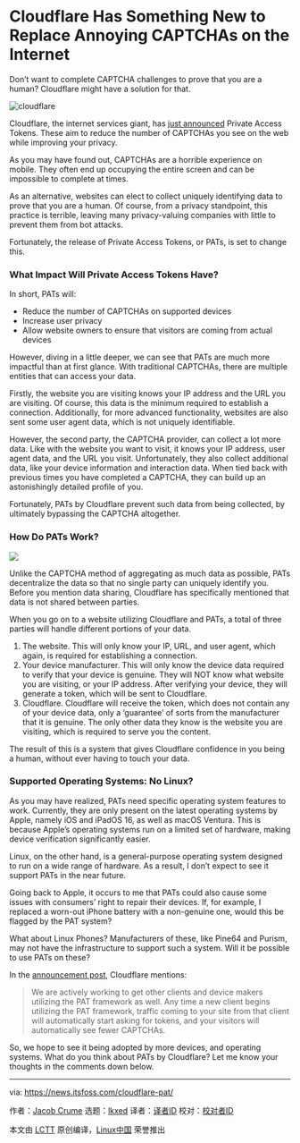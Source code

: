 [#]: subject: "Cloudflare Has Something New to Replace Annoying CAPTCHAs on the Internet"
[#]: via: "https://news.itsfoss.com/cloudflare-pat/"
[#]: author: "Jacob Crume https://news.itsfoss.com/author/jacob/"
[#]: collector: "lkxed"
[#]: translator: "lkxed"
[#]: reviewer: " "
[#]: publisher: " "
[#]: url: " "

Cloudflare Has Something New to Replace Annoying CAPTCHAs on the Internet
======
Don’t want to complete CAPTCHA challenges to prove that you are a human? Cloudflare might have a solution for that.

![cloudflare][1]

Cloudflare, the internet services giant, has [just announced][2] Private Access Tokens. These aim to reduce the number of CAPTCHAs you see on the web while improving your privacy.

As you may have found out, CAPTCHAs are a horrible experience on mobile. They often end up occupying the entire screen and can be impossible to complete at times.

As an alternative, websites can elect to collect uniquely identifying data to prove that you are a human. Of course, from a privacy standpoint, this practice is terrible, leaving many privacy-valuing companies with little to prevent them from bot attacks.

Fortunately, the release of Private Access Tokens, or PATs, is set to change this.

### What Impact Will Private Access Tokens Have?

In short, PATs will:

* Reduce the number of CAPTCHAs on supported devices
* Increase user privacy
* Allow website owners to ensure that visitors are coming from actual devices

However, diving in a little deeper, we can see that PATs are much more impactful than at first glance. With traditional CAPTCHAs, there are multiple entities that can access your data.

Firstly, the website you are visiting knows your IP address and the URL you are visiting. Of course, this data is the minimum required to establish a connection. Additionally, for more advanced functionality, websites are also sent some user agent data, which is not uniquely identifiable.

However, the second party, the CAPTCHA provider, can collect a lot more data. Like with the website you want to visit, it knows your IP address, user agent data, and the URL you visit. Unfortunately, they also collect additional data, like your device information and interaction data. When tied back with previous times you have completed a CAPTCHA, they can build up an astonishingly detailed profile of you.

Fortunately, PATs by Cloudflare prevent such data from being collected, by ultimately bypassing the CAPTCHA altogether.

### How Do PATs Work?

![][3]

Unlike the CAPTCHA method of aggregating as much data as possible, PATs decentralize the data so that no single party can uniquely identify you. Before you mention data sharing, Cloudflare has specifically mentioned that data is not shared between parties.

When you go on to a website utilizing Cloudflare and PATs, a total of three parties will handle different portions of your data.

1. The website. This will only know your IP, URL, and user agent, which again, is required for establishing a connection.
2. Your device manufacturer. This will only know the device data required to verify that your device is genuine. They will NOT know what website you are visiting, or your IP address. After verifying your device, they will generate a token, which will be sent to Cloudflare.
3. Cloudflare. Cloudflare will receive the token, which does not contain any of your device data, only a ‘guarantee’ of sorts from the manufacturer that it is genuine. The only other data they know is the website you are visiting, which is required to serve you the content.

The result of this is a system that gives Cloudflare confidence in you being a human, without ever having to touch your data.

### Supported Operating Systems: No Linux?

As you may have realized, PATs need specific operating system features to work. Currently, they are only present on the latest operating systems by Apple, namely iOS and iPadOS 16, as well as macOS Ventura. This is because Apple’s operating systems run on a limited set of hardware, making device verification significantly easier.

Linux, on the other hand, is a general-purpose operating system designed to run on a wide range of hardware. As a result, I don’t expect to see it support PATs in the near future.

Going back to Apple, it occurs to me that PATs could also cause some issues with consumers’ right to repair their devices. If, for example, I replaced a worn-out iPhone battery with a non-genuine one, would this be flagged by the PAT system?

What about Linux Phones? Manufacturers of these, like Pine64 and Purism, may not have the infrastructure to support such a system. Will it be possible to use PATs on these?

In the [announcement post][4], Cloudflare mentions:

> We are actively working to get other clients and device makers utilizing the PAT framework as well. Any time a new client begins utilizing the PAT framework, traffic coming to your site from that client will automatically start asking for tokens, and your visitors will automatically see fewer CAPTCHAs.

So, we hope to see it being adopted by more devices, and operating systems. What do you think about PATs by Cloudflare? Let me know your thoughts in the comments down below.

--------------------------------------------------------------------------------

via: https://news.itsfoss.com/cloudflare-pat/

作者：[Jacob Crume][a]
选题：[lkxed][b]
译者：[译者ID](https://github.com/译者ID)
校对：[校对者ID](https://github.com/校对者ID)

本文由 [LCTT](https://github.com/LCTT/TranslateProject) 原创编译，[Linux中国](https://linux.cn/) 荣誉推出

[a]: https://news.itsfoss.com/author/jacob/
[b]: https://github.com/lkxed
[1]: https://news.itsfoss.com/wp-content/uploads/2022/06/cloudflare-private-access-tokens.jpg
[2]: https://blog.cloudflare.com/eliminating-captchas-on-iphones-and-macs-using-new-standard/
[3]: https://news.itsfoss.com/wp-content/uploads/2022/06/PAT-Data-transfer-chart-1024x650.png
[4]: https://blog.cloudflare.com/eliminating-captchas-on-iphones-and-macs-using-new-standard/

